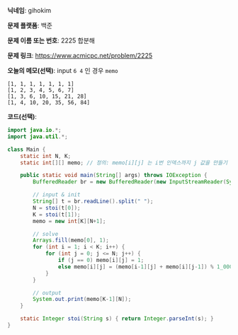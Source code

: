 **닉네임**: gihokim

**문제 플랫폼**: 백준

**문제 이름 또는 번호**: 2225 합분해

**문제 링크**: https://www.acmicpc.net/problem/2225

**오늘의 메모(선택)**: input `6 4` 인 경우 `memo`

```
[1, 1, 1, 1, 1, 1, 1]
[1, 2, 3, 4, 5, 6, 7]
[1, 3, 6, 10, 15, 21, 28]
[1, 4, 10, 20, 35, 56, 84]
```

**코드(선택)**:

```java
import java.io.*;
import java.util.*;

class Main {
    static int N, K;
    static int[][] memo; // 정의: memo[i][j] 는 i번 인덱스까지 j 값을 만들기 위한 경우의 수

    public static void main(String[] args) throws IOException {
        BufferedReader br = new BufferedReader(new InputStreamReader(System.in));

        // input & init
        String[] t = br.readLine().split(" ");
        N = stoi(t[0]);
        K = stoi(t[1]);
        memo = new int[K][N+1];

        // solve
        Arrays.fill(memo[0], 1);
        for (int i = 1; i < K; i++) {
            for (int j = 0; j <= N; j++) {
                if (j == 0) memo[i][j] = 1;
                else memo[i][j] = (memo[i-1][j] + memo[i][j-1]) % 1_000_000_000;
            }
        }

        // output
        System.out.print(memo[K-1][N]);
    }

    static Integer stoi(String s) { return Integer.parseInt(s); }
}
```
